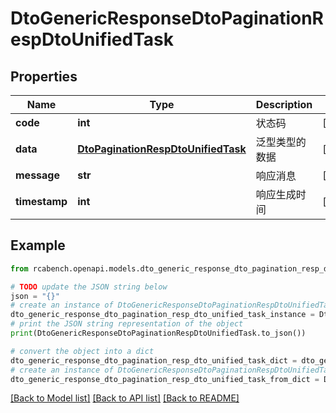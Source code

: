 # DtoGenericResponseDtoPaginationRespDtoUnifiedTask


## Properties

Name | Type | Description | Notes
------------ | ------------- | ------------- | -------------
**code** | **int** | 状态码 | [optional] 
**data** | [**DtoPaginationRespDtoUnifiedTask**](DtoPaginationRespDtoUnifiedTask.md) | 泛型类型的数据 | [optional] 
**message** | **str** | 响应消息 | [optional] 
**timestamp** | **int** | 响应生成时间 | [optional] 

## Example

```python
from rcabench.openapi.models.dto_generic_response_dto_pagination_resp_dto_unified_task import DtoGenericResponseDtoPaginationRespDtoUnifiedTask

# TODO update the JSON string below
json = "{}"
# create an instance of DtoGenericResponseDtoPaginationRespDtoUnifiedTask from a JSON string
dto_generic_response_dto_pagination_resp_dto_unified_task_instance = DtoGenericResponseDtoPaginationRespDtoUnifiedTask.from_json(json)
# print the JSON string representation of the object
print(DtoGenericResponseDtoPaginationRespDtoUnifiedTask.to_json())

# convert the object into a dict
dto_generic_response_dto_pagination_resp_dto_unified_task_dict = dto_generic_response_dto_pagination_resp_dto_unified_task_instance.to_dict()
# create an instance of DtoGenericResponseDtoPaginationRespDtoUnifiedTask from a dict
dto_generic_response_dto_pagination_resp_dto_unified_task_from_dict = DtoGenericResponseDtoPaginationRespDtoUnifiedTask.from_dict(dto_generic_response_dto_pagination_resp_dto_unified_task_dict)
```
[[Back to Model list]](../README.md#documentation-for-models) [[Back to API list]](../README.md#documentation-for-api-endpoints) [[Back to README]](../README.md)


